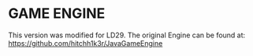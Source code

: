 GAME ENGINE
================

This version was modified for LD29. The original Engine can be found at:
https://github.com/hitchh1k3r/JavaGameEngine